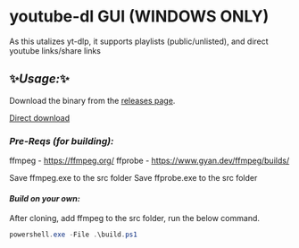 # youtube-dl GUI (WINDOWS ONLY)

As this utalizes yt-dlp, it supports playlists (public/unlisted), and direct youtube links/share links

## ✨_Usage:_✨

Download the binary from the [releases page](https://github.com/FrankMerin/youtube-dl-applet/releases/).

[Direct download](https://github.com/FrankMerin/youtube-dl-applet/releases/download/latest/musicDL.exe)

### _Pre-Reqs (for building):_

ffmpeg - https://ffmpeg.org/
ffprobe - https://www.gyan.dev/ffmpeg/builds/

Save ffmpeg.exe to the src folder
Save ffprobe.exe to the src folder


#### _Build on your own:_

After cloning, add ffmpeg to the src folder, run the below command.

```ps1
powershell.exe -File .\build.ps1
```